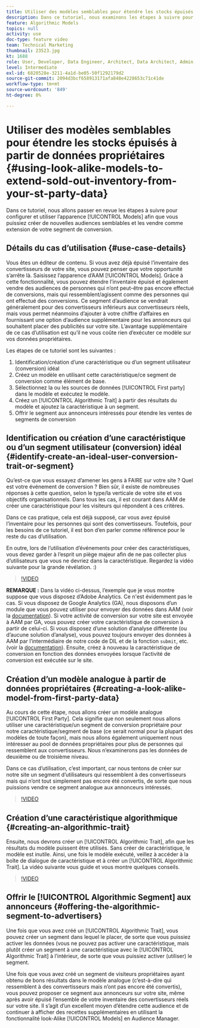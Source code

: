 ```yaml
---
title: Utiliser des modèles semblables pour étendre les stocks épuisés à partir de données propriétaires
description: Dans ce tutoriel, nous examinons les étapes à suivre pour configurer et utiliser des modèles semblables, de sorte que vous puissiez créer de nouvelles audiences semblables et les vendre comme extension de votre segment de conversion.
feature: Algorithmic Models
topics: null
activity: use
doc-type: feature video
team: Technical Marketing
thumbnail: 23523.jpg
kt: 1688
role: User, Developer, Data Engineer, Architect, Data Architect, Admin, Leader
level: Intermediate
exl-id: 6820528e-3211-4a1d-be05-50f1292179d2
source-git-commit: 2094d3bcf658913171afa848e4228653c71c41de
workflow-type: tm+mt
source-wordcount: '849'
ht-degree: 0%

---
```


# Utiliser des modèles semblables pour étendre les stocks épuisés à partir de données propriétaires {#using-look-alike-models-to-extend-sold-out-inventory-from-your-st-party-data}

Dans ce tutoriel, nous allons passer en revue les étapes à suivre pour configurer et utiliser l’apparence [!UICONTROL Models] afin que vous puissiez créer de nouvelles audiences semblables et les vendre comme extension de votre segment de conversion.

## Détails du cas d’utilisation {#use-case-details}

Vous êtes un éditeur de contenu. Si vous avez déjà épuisé l’inventaire des convertisseurs de votre site, vous pouvez penser que votre opportunité s’arrête là. Saisissez l’apparence d’AAM [!UICONTROL Models]. Grâce à cette fonctionnalité, vous pouvez étendre l’inventaire épuisé et également vendre des audiences de personnes qui n’ont peut-être pas encore effectué de conversions, mais qui ressemblent/agissent comme des personnes qui ont effectué des conversions. Ce segment d’audience se vendrait généralement pour des convertisseurs inférieurs aux convertisseurs réels, mais vous permet néanmoins d’ajouter à votre chiffre d’affaires en fournissant une option d’audience supplémentaire pour les annonceurs qui souhaitent placer des publicités sur votre site. L’avantage supplémentaire de ce cas d’utilisation est qu’il ne vous coûte rien d’exécuter ce modèle sur vos données propriétaires.

Les étapes de ce tutoriel sont les suivantes :

1. Identification/création d’une caractéristique ou d’un segment utilisateur (conversion) idéal
1. Créez un modèle en utilisant cette caractéristique/ce segment de conversion comme élément de base.
1. Sélectionnez la ou les sources de données [!UICONTROL First party] dans le modèle et exécutez le modèle.
1. Créez un [!UICONTROL Algorithmic Trait] à partir des résultats du modèle et ajoutez la caractéristique à un segment.
1. Offrir le segment aux annonceurs intéressés pour étendre les ventes de segments de conversion

## Identification ou création d’une caractéristique ou d’un segment utilisateur (conversion) idéal {#identify-create-an-ideal-user-conversion-trait-or-segment}

Qu’est-ce que vous essayez d’amener les gens à FAIRE sur votre site ? Quel est votre événement de conversion ? Bien sûr, il existe de nombreuses réponses à cette question, selon le type/la verticale de votre site et vos objectifs organisationnels. Dans tous les cas, il est courant dans AAM de créer une caractéristique pour les visiteurs qui répondent à ces critères.

Dans ce cas pratique, cela est déjà supposé, car vous avez épuisé l’inventaire pour les personnes qui sont des convertisseurs. Toutefois, pour les besoins de ce tutoriel, il est bon d’en parler comme référence pour le reste du cas d’utilisation.

En outre, lors de l’utilisation d’événements pour créer des caractéristiques, vous devez garder à l’esprit un piège majeur afin de ne pas collecter plus d’utilisateurs que vous ne devriez dans la caractéristique. Regardez la vidéo suivante pour la grande révélation. :)

>[!VIDEO](https://video.tv.adobe.com/v/328076/?quality=12&captions=fre_fr)

**REMARQUE :** Dans la vidéo ci-dessus, l’exemple que je vous montre suppose que vous disposez d’Adobe Analytics. Ce n&#39;est évidemment pas le cas. Si vous disposez de Google Analytics (GA), nous disposons d’un module que vous pouvez utiliser pour envoyer des données dans AAM (voir la [documentation](https://experienceleague.adobe.com/docs/audience-manager/user-guide/dil-api/dil-overview.html?lang=fr)). Si votre activité de conversion sur votre site est envoyée à AAM par GA, vous pouvez créer votre caractéristique de conversion à partir de celui-ci. Si vous disposez d’une solution d’analyse différente (ou d’aucune solution d’analyse), vous pouvez toujours envoyer des données à AAM par l’intermédiaire de notre code de DIL et de la fonction `submit`, etc. (voir la [documentation](https://experienceleague.adobe.com/docs/audience-manager/user-guide/dil-api/dil-modules.html?lang=fr)). Ensuite, créez à nouveau la caractéristique de conversion en fonction des données envoyées lorsque l’activité de conversion est exécutée sur le site.

## Création d’un modèle analogue à partir de données propriétaires {#creating-a-look-alike-model-from-first-party-data}

Au cours de cette étape, nous allons créer un modèle analogue [!UICONTROL First Party]. Cela signifie que non seulement nous allons utiliser une caractéristique/un segment de conversion propriétaire pour notre caractéristique/segment de base (ce serait normal pour la plupart des modèles de toute façon), mais nous allons également uniquement nous intéresser au pool de données propriétaires pour plus de personnes qui ressemblent aux convertisseurs. Nous n’examinerons pas les données de deuxième ou de troisième niveau.

Dans ce cas d’utilisation, c’est important, car nous tentons de créer sur notre site un segment d’utilisateurs qui ressemblent à des convertisseurs mais qui n’ont tout simplement pas encore été convertis, de sorte que nous puissions vendre ce segment analogue aux annonceurs intéressés.

>[!VIDEO](https://video.tv.adobe.com/v/328091/?quality-12&captions=fre_fr)

## Création d’une caractéristique algorithmique {#creating-an-algorithmic-trait}

Ensuite, nous devrons créer un [!UICONTROL Algorithmic Trait], afin que les résultats du modèle puissent être utilisés. Sans créer de caractéristique, le modèle est inutile. Ainsi, une fois le modèle exécuté, veillez à accéder à la boîte de dialogue de caractéristique et à créer un [!UICONTROL Algorithmic Trait]. La vidéo suivante vous guide et vous montre quelques conseils.

>[!VIDEO](https://video.tv.adobe.com/v/29743/?quality=12&captions=fre_fr)

## Offrir le [!UICONTROL Algorithmic Segment] aux annonceurs {#offering-the-algorithmic-segment-to-advertisers}

Une fois que vous avez créé un [!UICONTROL Algorithmic Trait], vous pouvez créer un segment dans lequel le placer, de sorte que vous puissiez activer les données (vous ne pouvez pas activer une caractéristique, mais plutôt créer un segment à une caractéristique avec le [!UICONTROL Algorithmic Trait] à l’intérieur, de sorte que vous puissiez activer (utiliser) le segment.

Une fois que vous avez créé un segment de visiteurs propriétaires ayant obtenu de bons résultats dans le modèle analogue (c’est-à-dire qui ressemblent à des convertisseurs mais n’ont pas encore été convertis), vous pouvez proposer ce segment aux annonceurs sur votre site, même après avoir épuisé l’ensemble de votre inventaire des convertisseurs réels sur votre site. Il s’agit d’un excellent moyen d’étendre cette audience et de continuer à afficher des recettes supplémentaires en utilisant la fonctionnalité look-Alike [!UICONTROL Models] en Audience Manager.
